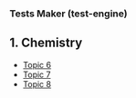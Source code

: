 ### **Tests Maker (test-engine)**
## 1. Chemistry
* [Topic 6](https://prathamvirani.app/test-chemistry-topic6.html)
* [Topic 7](https://prathamvirani.app/test-chemistry-topic7.html)
* [Topic 8](https://prathamvirani.app/test-chemistry-topic8.html)
